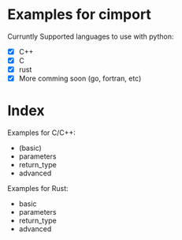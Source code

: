 # Examples for cimport

Curruntly Supported languages to use with python:
- [x] C++
- [x] C
- [x] rust
- [x] More comming soon (go, fortran, etc)

# Index

Examples for C/C++:
- (basic)
- parameters
- return_type
- advanced

Examples for Rust:
- basic
- parameters
- return_type
- advanced

